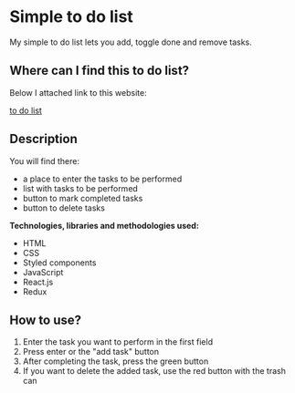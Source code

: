 # Simple to do list

My simple to do list lets you add, toggle done and remove tasks.

## Where can I find this to do list?

Below I attached link to this website:

[to do list](https://anetaszynal.github.io/to_do_list_react/)

## Description

You will find there:

- a place to enter the tasks to be performed
- list with tasks to be performed
- button to mark completed tasks
- button to delete tasks

**Technologies, libraries and methodologies used:**

- HTML
- CSS
- Styled components
- JavaScript
- React.js
- Redux

## How to use?

1. Enter the task you want to perform in the first field
2. Press enter or the "add task" button
3. After completing the task, press the green button
4. If you want to delete the added task, use the red button with the trash can
